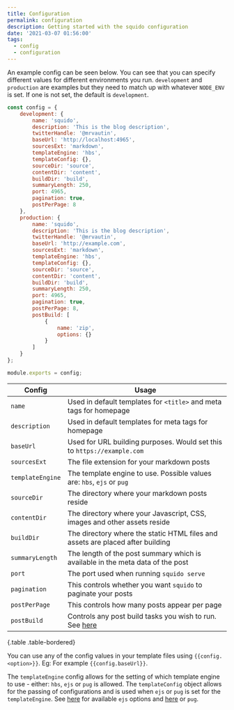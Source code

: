 ```yaml
---
title: Configuration
permalink: configuration
description: Getting started with the squido configuration
date: '2021-03-07 01:56:00'
tags: 
  - config
  - configuration
---
```


An example config can be seen below. You can see that you can specify different values for different environments you run. `development` and `production` are examples but they need to match up with whatever `NODE_ENV` is set. If one is not set, the default is `development`.

``` javascript
const config = {
    development: {
        name: 'squido',
        description: 'This is the blog description',
        twitterHandle: '@mrvautin',
        baseUrl: 'http://localhost:4965',
        sourcesExt: 'markdown',
        templateEngine: 'hbs',
        templateConfig: {},
        sourceDir: 'source',
        contentDir: 'content',
        buildDir: 'build',
        summaryLength: 250,
        port: 4965,
        pagination: true,
        postPerPage: 8
    },
    production: {
        name: 'squido',
        description: 'This is the blog description',
        twitterHandle: '@mrvautin',
        baseUrl: 'http://example.com',
        sourcesExt: 'markdown',
        templateEngine: 'hbs',
        templateConfig: {},
        sourceDir: 'source',
        contentDir: 'content',
        buildDir: 'build',
        summaryLength: 250,
        port: 4965,
        pagination: true,
        postPerPage: 8,
        postBuild: [
            {
                name: 'zip',
                options: {}
            }
        ]
    }
};

module.exports = config;
```


Config                         | Usage                        
------------------------------ | ----------
`name`                  | Used in default templates for `<title>` and meta tags for homepage 
`description`           | Used in default templates for meta tags for homepage 
`baseUrl`               | Used for URL building purposes. Would set this to `https://example.com`
`sourcesExt`            | The file extension for your markdown posts
`templateEngine`        | The template engine to use. Possible values are: `hbs`, `ejs` or `pug`
`sourceDir`             | The directory where your markdown posts reside
`contentDir`            | The directory where your Javascript, CSS, images and other assets reside
`buildDir`              | The directory where the static HTML files and assets are placed after building
`summaryLength`         | The length of the post summary which is available in the meta data of the post
`port`                  | The port used when running `squido serve`
`pagination`            | This controls whether you want `squido` to paginate your posts
`postPerPage`           | This controls how many posts appear per page
`postBuild`             | Controls any post build tasks you wish to run. See [here](https://docs.squido.org/post-build-tasks/)

{.table .table-bordered}


You can use any of the config values in your template files using `{{config.<option>}}`. Eg: For example `{{config.baseUrl}}`.

The `templateEngine` config allows for the setting of which template engine to use - either: `hbs`, `ejs` or `pug` is allowed. The `templateConfig` object allows for the passing of configurations and is used when `ejs` or `pug` is set for the `templateEngine`. See [here](https://github.com/mde/ejs#options) for available `ejs` options and [here](https://pugjs.org/api/reference.html#options) or `pug`.